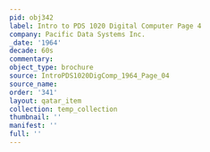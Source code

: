 ```yaml
---
pid: obj342
label: Intro to PDS 1020 Digital Computer Page 4
company: Pacific Data Systems Inc.
_date: '1964'
decade: 60s
commentary: 
object_type: brochure
source: IntroPDS1020DigComp_1964_Page_04
source_name: 
order: '341'
layout: qatar_item
collection: temp_collection
thumbnail: ''
manifest: ''
full: ''
---
```

